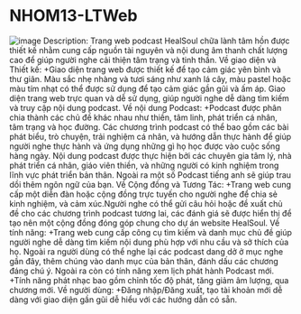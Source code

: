 # NHOM13-LTWeb
![image](https://github.com/HaotapIT/NHOM13-LTWeb/assets/145156126/bf780d0b-3929-4e0f-9295-bade41a27250)
Description:
Trang web podcast HealSoul chữa lành tâm hồn được thiết kế nhằm cung cấp nguồn tài nguyên và nội dung âm thanh chất lượng cao để giúp người nghe cải thiện tâm trạng và tinh thần.
Về giao diện và Thiết kế:
+Giao diện trang web được thiết kế để tạo cảm giác yên bình và thư giãn. Màu sắc nhẹ nhàng và tươi sáng như xanh lá cây, màu pastel hoặc màu tím nhạt có thể được sử dụng để tạo cảm giác gần gũi và ấm áp. Giao diện trang web trực quan và dễ sử dụng, giúp người nghe dễ dàng tìm kiếm và truy cập nội dung podcast.
Về nội dung Podcast:
+Podcast được phân chia thành các chủ đề khác nhau như thiền, tâm linh, phát triển cá nhân, tâm trạng và học đường. Các chương trình podcast có thể bao gồm các bài phát biểu, trò chuyện, trải nghiệm cá nhân, và hướng dẫn thực hành để giúp người nghe thực hành và ứng dụng những gì họ học được vào cuộc sống hàng ngày. Nội dung podcast được thực hiện bởi các chuyên gia tâm lý, nhà phát triển cá nhân, giáo viên thiền, và những người có kinh nghiệm trong lĩnh vực phát triển bản thân. Ngoài ra một số Podcast tiếng anh sẽ giúp trau dồi thêm ngôn ngữ của bạn.
Về Cộng đồng và Tương Tác:
+Trang web cung cấp một diễn đàn hoặc cộng đồng trực tuyến cho người nghe để chia sẻ kinh nghiệm, và cảm xúc.Người nghe có thể gửi câu hỏi hoặc đề xuất chủ đề cho các chương trình podcast tương lai, các đánh giá sẽ được hiển thị để tạo nên một cộng đồng đóng góp chung cho dự án website HealSoul.
Về tính năng:
+Trang web cung cấp công cụ tìm kiếm và danh mục chủ đề giúp người nghe dễ dàng tìm kiếm nội dung phù hợp với nhu cầu và sở thích của họ. Ngoài ra người dùng có thể nghe lại các podcast dang dở ở mục nghe gần đây, thêm chúng vào danh mục của bản thân, đánh dấu các chương đáng chú ý. Ngoài ra còn có tính năng xem lịch phát hành Podcast mới.
+Tính năng phát nhạc bao gồm chỉnh tốc độ phát, tăng giảm âm lượng, qua chương mới.
Về người dùng:
+Đăng nhập/Đăng xuất, tạo tài khoản mới dễ dàng với giao diện gần gũi dễ hiểu với các hướng dẫn có sẵn.
